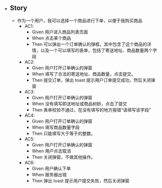 - ## Story
  - 作为一个用户，我可以选择一个商品进行下单，以便于我购买商品
    - AC1:
      - Given 用户进入商品列表页面
      - When 点击某个商品
      - Then 可以弹出一个订单确认的弹框，其中包含了这个商品的详情，以及一个可以填写的表单，包括了寄送地址、商品数量两个字段
    - AC2:
      - Given 用户打开订单确认的弹窗
      - When 填写了合法的寄送地址、商品数量，点击提交。
      - Then 提交订单，弹出 toast 提示用户订单提交成功，然后关闭弹窗
    - AC3:
      - Given 用户打开订单确认的弹窗
      - When 没有填写即送地址或商品树龄，点击了提交
      - Then 表单校验不通过，在没有填写的地方报错“请填写该字段”
    - AC4:
      - Given 用户打开订单确认的弹窗
      - When 填写商品数量字段
      - Then 只能填写大于等于的整数。
    - AC5:
      - Given 用户打开订单确认的弹窗
      - When 用户点击取消
      - Then 关闭弹窗，不做其他操作。
    - AC6:
      - Given 用户确认下单
      - When 服务器出错
      - Then 弹出 toast 提示用户提交失败，然后关闭弹窗
